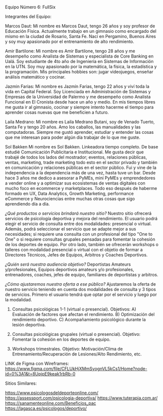 Equipo Número 6: FullSix

Integrantes del Equipo:

Marcos Daut: 
Mi nombre es Marcos Daut, tengo 26 años y soy profesor de Educación Física. Actualmente trabajo en un gimnasio 
como encargado del mismo en la ciudad de Rosario, Santa Fe. Nací en Pergamino, Buenos Aires y soy muy apasionado
por el entrenamiento de alto rendimiento. 


Amir Bartilone: 
Mi nombre es Amir Bartilone, tengo 28 años y me desempeño como Analista de Sistemas y especialista de Core Banking
en Ualá. Soy estudiante de 4to año de Ingeniería en Sistemas de Información en la UTN. Soy muy apasionado por la
matemática, la física, la estadística y la programación. Mis principales hobbies son: jugar videojuegos, 
enseñar análisis matemático y cocinar.


Jazmin Farias: 
Mi nombre es Jazmín Farias, tengo 22 años y viví toda la vida en Capital Federal. Soy Licenciada en Administración 
de Sistemas y Empresas de la Universidad de Palermo y me desempeño como Analista Funcional en El Cronista desde 
hace un año y medio. En mis tiempos libres me gusta ir al gimnasio, cocinar y siempre intento hacerme el tiempo 
para aprender cosas nuevas que me beneficien a futuro.


Laila Medrano: 
Mi nombre es Laila Medrano Butani, soy de Venado Tuerto, Santa Fe y tengo 20 años. Amo los caballos, las 
manualidades y las computadoras. Siempre me gustó aprender, estudiar y entender las cosas que me interesan 
para poder algún día trabajar de lo que me guste.


Sol Bakken
Mi nombre es Sol Bakken. Linkeadora tiempo completo. De base estudié Comunicación Publicitaria e Institucional. 
Me gusta decir que trabajé de todos los lados del mostrador; eventos, relaciones públicas, ventas, marketing, 
trade marketing todo esto en el sector privado y también en comunicación y relaciones públicas en el sector público. 
Fui y vine de la independencia a la dependencia más de una vez, hasta tuve un bar. Desde hace 3 años me dedico a 
asesorar a PyMEs, mini PyMEs y emprendedores a vender online y a optimizar sus ecosistemas de ventas digitales con 
mucho foco en ecommerce y marketplaces. Todo eso después de haberme formado en UX, Data Analytics, Growth Marketing, 
performance eCommerce y Neurociencias entre muchas otras cosas que sigo aprendiendo día a día. 


*¿Qué productos o servicios brindará nuestro sitio?* 
Nuestro sitio ofrecerá servicios de psicología deportiva y mejora del rendimiento. El usuario podrá elegir el servicio 
de consulta entre dos modalidades: presencial o virtual. Además, podrá seleccionar el servicio que se adapte mejor a 
sus necesidades; si requiere una consulta con un profesional del tipo "One to One" o si requiere consultas grupales 
pensadas para fomentar la cohesión de los deportes de equipo. Por otro lado, también se ofrecerán workshops o talleres 
con modalidad presencial o virtual con el objetio de formar a Directores Técnicos, Jefes de Equipos, Arbitros y Coaches 
Deportivos.

*¿Quién será nuestra audiencia objetivo?* 
Deportistas Amateurs y/profesionales, Equipos deportivos amateurs y/o profesionales, entrenadores, coaches, jefes de 
equipo, familiares de deportistas y arbitros.

*¿Cómo ajustaremos nuestra oferta a ese público?* 
Ajustaremos la oferta de nuestro servicio teniendo en cuenta dos modalidades de consulta y 3 tipos de servicios. 
Primero el usuario tendrá que optar por el servicio y luego por la modalidad. 

1) Consultas psicológicas 1-1 (virtual o presencial). 
Objetivos: 
A) Evaluación de factores que afectan el rendimiento. 
B) Optimización del rendimiento deportivo. 
C) Acompañamiento psicológico durante la lesión deportiva. 

2) Consultas psicológicas grupales (virtual o presencial). 
Objetivo: 
Fomentar la cohesión en los deportes de equipo.

3) Workshops trimestrales.
Objetivo:
Motivación/Clima de Entrenamiento/Recuperación de Lesiones/Alto Rendimiento, etc.


LINK de Figma con Wireframes: https://www.figma.com/file/CFLUkHjXMmSyognVL5kCs1/Home?node-id=0%3A1&t=8UpjpE9keak1rbRb-0 


Sitios Similares: 

https://www.psicologosdeldeporteonline.com/ 
https://assessport.com/psicologia-deportiva/ 
https://www.tuterapia.com.ar/ 
https://sanamenteonline.com/Beneficios_pac 
https://lagasca.es/psicologos/deportivo/ 
